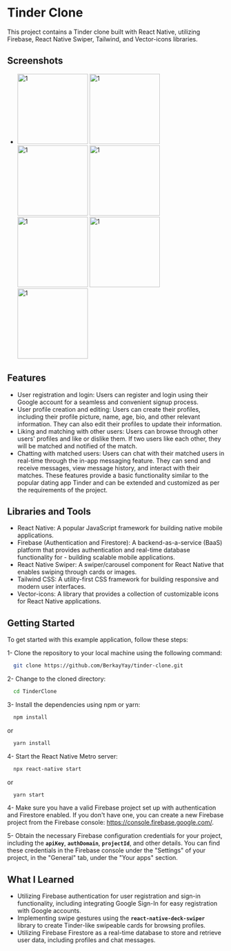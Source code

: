 
# Tinder Clone

This project contains a Tinder clone built with React Native, utilizing Firebase, React Native Swiper, Tailwind, and Vector-icons libraries.




## Screenshots
-  <img width="163" alt="1" src="https://user-images.githubusercontent.com/61309524/231494145-9d82600a-0baa-4095-8625-4d1fcbb0f63a.png" > <img width="163" alt="1" src="https://user-images.githubusercontent.com/61309524/231494149-c4209919-6425-4242-aec5-3109f2108623.png" > <img width="163" alt="1" src="https://user-images.githubusercontent.com/61309524/231494135-e762b78b-e0ff-4f34-b924-c5d5a3e5e117.png" > <img width="163" alt="1" src="https://user-images.githubusercontent.com/61309524/231494110-c0ceca5c-ebc3-4147-af55-fa2e68c3dfb2.png" > <img width="163" alt="1" src="https://user-images.githubusercontent.com/61309524/231494028-af0abe97-e19b-49b5-9f76-a747891d465c.png"> <img width="163" alt="1" src="https://user-images.githubusercontent.com/61309524/231494100-6b491cd2-4c8a-4986-94ee-0ecada3e74e1.png" > <img width="163" alt="1" src="https://user-images.githubusercontent.com/61309524/231494130-f57dd9be-f3c3-4edc-bf2e-de82d638154d.png" > 

  
## Features

- User registration and login: Users can register and login using their Google account for a seamless and convenient signup process.
- User profile creation and editing: Users can create their profiles, including their profile picture, name, age, bio, and other relevant information. They can also edit their profiles to update their information.
- Liking and matching with other users: Users can browse through other users' profiles and like or dislike them. If two users like each other, they will be matched and notified of the match.
- Chatting with matched users: Users can chat with their matched users in real-time through the in-app messaging feature. They can send and receive messages, view message history, and interact with their matches.
These features provide a basic functionality similar to the popular dating app Tinder and can be extended and customized as per the requirements of the project.

## Libraries and Tools
- React Native: A popular JavaScript framework for building native mobile applications.
- Firebase (Authentication and Firestore): A backend-as-a-service (BaaS) platform that provides authentication and real-time database functionality for - building scalable mobile applications.
- React Native Swiper: A swiper/carousel component for React Native that enables swiping through cards or images.
- Tailwind CSS: A utility-first CSS framework for building responsive and modern user interfaces.
- Vector-icons: A library that provides a collection of customizable icons for React Native applications.

## Getting Started
To get started with this example application, follow these steps:

1- Clone the repository to your local machine using the following command:

```bash
  git clone https://github.com/BerkayYay/tinder-clone.git
```

2- Change to the cloned directory:

```bash
  cd TinderClone
```

3- Install the dependencies using npm or yarn:

```bash
  npm install
```
or 

```bash
  yarn install
```

4- Start the React Native Metro server:

```bash
  npx react-native start
```
or
```bash
  yarn start
```
4- Make sure you have a valid Firebase project set up with authentication and Firestore enabled. If you don't have one, you can create a new Firebase project from the Firebase console: https://console.firebase.google.com/.

5- Obtain the necessary Firebase configuration credentials for your project, including the **`apiKey`**, **`authDomain`**, **`projectId`**, and other details. You can find these credentials in the Firebase console under the "Settings" of your project, in the "General" tab, under the "Your apps" section.


  
## What I Learned

- Utilizing Firebase authentication for user registration and sign-in functionality, including integrating Google Sign-In for easy registration with Google accounts.
- Implementing swipe gestures using the **`react-native-deck-swiper`** library to create Tinder-like swipeable cards for browsing profiles.
- Utilizing Firebase Firestore as a real-time database to store and retrieve user data, including profiles and chat messages.




  
